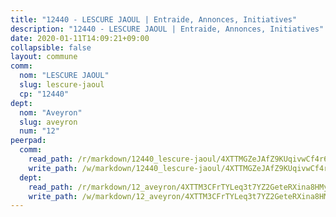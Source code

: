 ```yaml
---
title: "12440 - LESCURE JAOUL | Entraide, Annonces, Initiatives"
description: "12440 - LESCURE JAOUL | Entraide, Annonces, Initiatives"
date: 2020-01-11T14:09:21+09:00
collapsible: false
layout: commune
comm:
  nom: "LESCURE JAOUL"
  slug: lescure-jaoul
  cp: "12440"
dept:
  nom: "Aveyron"
  slug: aveyron
  num: "12"
peerpad:
  comm:
    read_path: /r/markdown/12440_lescure-jaoul/4XTTMGZeJAfZ9KUqivwCf4r663yys84Cd3CJbKuqpbyD2w81w
    write_path: /w/markdown/12440_lescure-jaoul/4XTTMGZeJAfZ9KUqivwCf4r663yys84Cd3CJbKuqpbyD2w81w-K3TgUMSErr2CSyqWNWpHU4Rtx2HMue9vfGQSxQTEo1d4GY5sTHJJ7aoX22h2o1NsXjivqWTxLKMGABNH8nrsLQETUUodF2XUozaQpj1beL2NtNRYY8zr5aBcA4iPmBHGnBTcTwvR
  dept:
    read_path: /r/markdown/12_aveyron/4XTTM3CFrTYLeq3t7YZ2GeteRXina8HMy585xLdATaEm28gJq
    write_path: /w/markdown/12_aveyron/4XTTM3CFrTYLeq3t7YZ2GeteRXina8HMy585xLdATaEm28gJq-K3TgUfu3tdsvnJNzfCjLcQBm4uQ83gag77qnaAo9pjUvbpQyfAVAxJdyULKffeJFVcGHHVraYZNVQhiGBeBUKBFLy2Vr8dapgU6tQCmoJQ6dgnoqRGmK9bSxqhW9VArfxRuTPcgV
---
```


